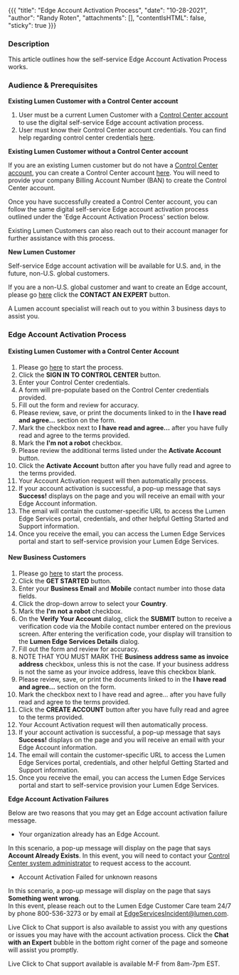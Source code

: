 {{{
  "title": "Edge Account Activation Process",
  "date": "10-28-2021",
  "author": "Randy Roten",
  "attachments": [],
  "contentIsHTML": false,
  "sticky": true
}}}

### Description

This article outlines how the self-service Edge Account Activation Process works.

### Audience & Prerequisites

**Existing Lumen Customer with a Control Center account**

1. User must be a current Lumen Customer with a [Control Center account](https://www.lumen.com/help/en-us/control-center.html) to use the digital self-service Edge account activation process.
2. User must know their Control Center account credentials. You can find help regarding control center credentials [here](https://www.lumen.com/help/en-us/control-center/general/retrieving-your-username-or-password.html).

**Existing Lumen Customer without a Control Center account**

If you are an existing Lumen customer but do not have a [Control Center account](https://www.lumen.com/help/en-us/control-center.html), you can create a Control Center account [here](https://controlcenter.lumen.com/business/prelogin/#/self-registration).
You will need to provide your company Billing Account Number (BAN) to create the Control Center account.

Once you have successfully created a Control Center account, you can follow the same digital self-service Edge account activation process outlined under the 'Edge Account Activation Process' section below.

Existing Lumen Customers can also reach out to their account manager for further assistance with this process.

**New Lumen Customer**

Self-service Edge account activation will be available for U.S. and, in the future, non-U.S. global customers.

If you are a non-U.S. global customer and want to create an Edge account, please go [here](https://www.ctl.io/edge-computing-solutions/account-activation/) click the **CONTACT AN EXPERT** button.

A Lumen account specialist will reach out to you within 3 business days to assist you.

### Edge Account Activation Process

#### Existing Lumen Customer with a Control Center Account

1. Please go [here](https://www.ctl.io/edge-computing-solutions/account-activation/) to start the process.
2. Click the **SIGN IN TO CONTROL CENTER** button.
3. Enter your Control Center credentials.
4. A form will pre-populate based on the Control Center credentials provided.
5. Fill out the form and review for accuracy.
6. Please review, save, or print the documents linked to in the **I have read and agree…** section on the form.
7. Mark the checkbox next to **I have read and agree…** after you have fully read and agree to the terms provided.
8. Mark the **I'm not a robot** checkbox.
9. Please review the additional terms listed under the **Activate Account** button.
10. Click the **Activate Account** button after you have fully read and agree to the terms provided.
11. Your Account Activation request will then automatically process.
12. If your account activation is successful, a pop-up message that says **Success!** displays on the page and you will receive an email with your Edge Account information.
13. The email will contain the customer-specific URL to access the Lumen Edge Services portal, credentials, and other helpful Getting Started and Support information.
14. Once you receive the email, you can access the Lumen Edge Services portal and start to self-service provision your Lumen Edge Services.

#### New Business Customers

1. Please go [here](https://www.ctl.io/edge-computing-solutions/account-activation/) to start the process.
2. Click the **GET STARTED** button.
3. Enter your **Business Email** and **Mobile** contact number into those data fields.
4. Click the drop-down arrow to select your **Country**.
5. Mark the **I'm not a robot** checkbox.
6. On the **Verify Your Account** dialog, click the **SUBMIT** button to receive a verification code via the Mobile contact number entered on the previous screen. After entering the verification code, your display will transition to the **Lumen Edge Services Details** dialog.
7. Fill out the form and review for accuracy.
8. NOTE THAT YOU MUST MARK THE **Business address same as invoice address** checkbox, unless this is not the case. If your business address is not the same as your invoice address, leave this checkbox blank.
9.	Please review, save, or print the documents linked to in the **I have read and agree…** section on the form.
10.	Mark the checkbox next to I have read and agree… after you have fully read and agree to the terms provided.
11. Click the **CREATE ACCOUNT** button after you have fully read and agree to the terms provided.
12. Your Account Activation request will then automatically process.
13. If your account activation is successful, a pop-up message that says **Success!** displays on the page and you will receive an email with your Edge Account information.
14. The email will contain the customer-specific URL to access the Lumen Edge Services portal, credentials, and other helpful Getting Started and Support information.
15. Once you receive the email, you can access the Lumen Edge Services portal and start to self-service provision your Lumen Edge Services.

**Edge Account Activation Failures**

Below are two reasons that you may get an Edge account activation failure message.

- Your organization already has an Edge Account.

In this scenario, a pop-up message will display on the page that says **Account Already Exists**.
In this event, you will need to contact your [Control Center system administrator](https://controlcenter.lumen.com/business/prelogin/#/self-registration) to request access to the account.

- Account Activation Failed for unknown reasons

In this scenario, a pop-up message will display on the page that says **Something went wrong**.  
In this event, please reach out to the Lumen Edge Customer Care team 24/7 by phone 800-536-3273 or by email at [EdgeServicesIncident@lumen.com](mailto:EdgeServicesIncident@lumen.com).

Live Click to Chat support is also available to assist you with any questions or issues you may have with the account activation process.
Click the **Chat with an Expert** bubble in the bottom right corner of the page and someone will assist you promptly.

Live Click to Chat support available is available M-F from 8am-7pm EST.
